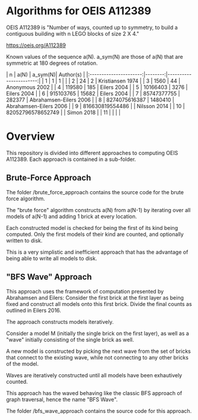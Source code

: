 # Algorithms for OEIS A112389


OEIS A112389 is "Number of ways, counted up to symmetry, to build a contiguous building with n LEGO blocks of size 2 X 4."

https://oeis.org/A112389

Known values of the sequence a(N). a_sym(N) are those of a(N) that are symmetric at 180 degrees of rotation.

| n  | a(N)              | a_sym(N)| Author(s)              | 
|:----------------------:|--------:|-----------------------:|
|  1 |                 1 |       1 |                        |
|  2 |                24 |       2 | Kristiansen 1974       |
|  3 |              1560 |      44 | Anonymous 2002         |
|  4 |            119580 |     185 | Eilers 2004            |
|  5 |          10166403 |    3276 | Eilers 2004            |
|  6 |         915103765 |   15682 | Eilers 2004            |
|  7 |       85747377755 |  282377 | Abrahamsen-Eilers 2006 |
|  8 |     8274075616387 | 1480410 | Abrahamsen-Eilers 2006 |
|  9 |   816630819554486 |         | Nilsson 2014           |
| 10 | 82052796578652749 |         | Simon 2018             |
| 11 |                   |         |                        |


# Overview

This repository is divided into different approaches to computing OEIS A112389. Each approach is contained in a sub-folder.


## Brute-Force Approach

The folder /brute_force_approach contains the source code for the brute force algorithm.

The "brute force" algorithm constructs a(N) from a(N-1) by iterating over all models of a(N-1) and adding 1 brick at every location.

Each constructed model is checked for being the first of its kind being computed. Only the first models of their kind are counted, and optionally written to disk.

This is a very simplistic and inefficient approach that has the advantage of being able to write all models to disk.


## "BFS Wave" Approach

This approach uses the framework of computation presented by Abrahamsen and Eilers:
Consider the first brick at the first layer as being fixed and construct all models onto this first brick.
Divide the final counts as outlined in Eilers 2016.

The approach constructs models iteratively.

Consider a model M (initially the single brick on the first layer), as well as a "wave" initially consisting of the single brick as well.

A new model is constructed by picking the next wave from the set of bricks that connect to the existing wave, while not connecting to any other bricks of the model.

Waves are iteratively constructed until all models have been exhautively counted.

This approach has the waved behaving like the classic BFS approach of graph traversal, hence the name "BFS Wave".

The folder /bfs_wave_approach contains the source code for this approach.